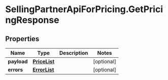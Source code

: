 # SellingPartnerApiForPricing.GetPricingResponse

## Properties
Name | Type | Description | Notes
------------ | ------------- | ------------- | -------------
**payload** | [**PriceList**](PriceList.md) |  | [optional] 
**errors** | [**ErrorList**](ErrorList.md) |  | [optional] 
